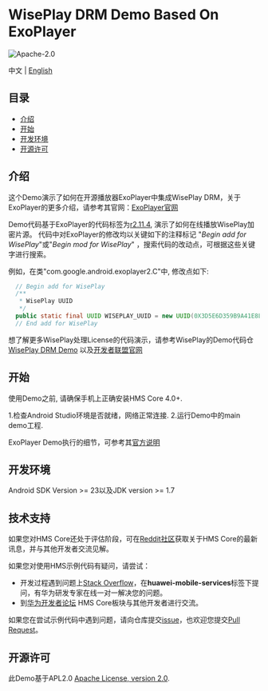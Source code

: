 # WisePlay DRM Demo Based On ExoPlayer #


![Apache-2.0](https://img.shields.io/badge/license-Apache-blue)

中文 | [English](https://github.com/HMS-Core/hms-wiseplay-demo-exoplayer/blob/master/README.md)

## 目录

 * [介绍](#介绍)
 * [开始](#开始)
 * [开发环境](#开发环境)
 * [开源许可](#开源许可)
 
## 介绍

这个Demo演示了如何在开源播放器ExoPlayer中集成WisePlay DRM，关于ExoPlayer的更多介绍，请参考其官网：[ExoPlayer官网](https://exoplayer.dev/)

Demo代码基于ExoPlayer的代码标签为[r2.11.4](https://github.com/google/ExoPlayer/releases/tag/r2.11.4), 演示了如何在线播放WisePlay加密片源。
代码中对ExoPlayer的修改均以关键如下的注释标记 "*Begin add for WisePlay*"或"*Begin mod for WisePlay*" ，搜索代码的改动点，可根据这些关键字进行搜索。

例如，在类"com.google.android.exoplayer2.C"中, 修改点如下:
```java
  // Begin add for WisePlay
  /**
   * WisePlay UUID
   */
  public static final UUID WISEPLAY_UUID = new UUID(0X3D5E6D359B9A41E8L, 0XB843DD3C6E72C42CL);
  // End add for WisePlay
```

想了解更多WisePlay处理License的代码演示，请参考WisePlay的Demo代码仓 [WisePlay DRM Demo](https://github.com/HMS-Core/hms-wiseplay-demo) 以及[开发者联盟官网](https://developer.huawei.com/consumer/en/doc/development/HMS-Guides/wiseplay-introduction)    
    

## 开始

使用Demo之前, 请确保手机上正确安装HMS Core 4.0+.

1.检查Android Studio环境是否就绪，网络正常连接.
2.运行Demo中的main demo工程.  

ExoPlayer Demo执行的细节，可参考其[官方说明](https://github.com/google/ExoPlayer/blob/release-v2/demos/README.md)

## 开发环境

Android SDK Version >= 23以及JDK version >= 1.7

## 技术支持
如果您对HMS Core还处于评估阶段，可在[Reddit社区](https://www.reddit.com/r/HMSCore/)获取关于HMS Core的最新讯息，并与其他开发者交流见解。

如果您对使用HMS示例代码有疑问，请尝试：
- 开发过程遇到问题上[Stack Overflow](https://stackoverflow.com/questions/tagged/huawei-mobile-services)，在**huawei-mobile-services**标签下提问，有华为研发专家在线一对一解决您的问题。
- 到[华为开发者论坛](https://developer.huawei.com/consumer/cn/forum/blockdisplay?fid=18) HMS Core板块与其他开发者进行交流。

如果您在尝试示例代码中遇到问题，请向仓库提交[issue](https://github.com/HMS-Core/hms-wiseplay-demo-exoplayer/issues)，也欢迎您提交[Pull Request](https://github.com/HMS-Core/hms-wiseplay-demo-exoplayer/pulls)。
	
## 开源许可    

此Demo基于APL2.0 [Apache License, version 2.0](http://www.apache.org/licenses/LICENSE-2.0).
